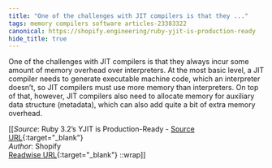 ```yaml
---
title: "One of the challenges with JIT compilers is that they ..."
tags: memory compilers software articles-23383322
canonical: https://shopify.engineering/ruby-yjit-is-production-ready
hide_title: true
---
```


One of the challenges with JIT compilers is that they always incur some amount of memory overhead over interpreters. At the most basic level, a JIT compiler needs to generate executable machine code, which an interpreter doesn’t, so JIT compilers must use more memory than interpreters. On top of that, however, JIT compilers also need to allocate memory for auxiliary data structure (metadata), which can also add quite a bit of extra memory overhead.


[[_Source_: Ruby 3.2’s YJIT is Production-Ready - [Source URL](https://shopify.engineering/ruby-yjit-is-production-ready){:target="_blank"}<br>
_Author_: Shopify<br>
[Readwise URL](https://readwise.io/open/458555969){:target="_blank"}
::wrap]]